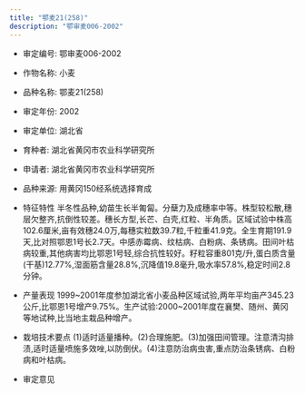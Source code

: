 ```yaml
---
title: "鄂麦21(258)"
description: "鄂审麦006-2002"
---
```

* 审定编号:  鄂审麦006-2002

*  作物名称:  小麦

*  品种名称:  鄂麦21(258)

*  审定年份:  2002

*  审定单位:  湖北省

* 育种者:  湖北省黄冈市农业科学研究所

*  申请者:  湖北省黄冈市农业科学研究所

*  品种来源:  用黄冈150经系统选择育成

*  特征特性
半冬性品种,幼苗生长半匍匐。分蘖力及成穗率中等。株型较松散,穗层欠整齐,抗倒性较差。穗长方型,长芒、白壳,红粒、半角质。区域试验中株高102.6厘米,亩有效穗24.0万,每穗实粒数39.7粒,千粒重41.9克。全生育期191.9天,比对照鄂恩1号长2.7天。中感赤霉病、纹枯病、白粉病、条锈病。田间叶枯病较重,其他病害均比鄂恩1号轻,综合抗性较好。籽粒容重801克/升,蛋白质含量(干基)12.77%,湿面筋含量28.8%,沉降值19.8毫升,吸水率57.8%,稳定时间2.8分钟。

*  产量表现
1999~2001年度参加湖北省小麦品种区域试验,两年平均亩产345.23公斤,比鄂恩1号增产9.75%。生产试验:2000~2001年度在襄樊、随州、黄冈等地试种,比当地主栽品种增产。

*  栽培技术要点
(1)适时适量播种。(2)合理施肥。(3)加强田间管理。注意清沟排渍,适时适量喷施多效唑,以防倒伏。(4)注意防治病虫害,重点防治条锈病、白粉病和叶枯病。

*  审定意见

